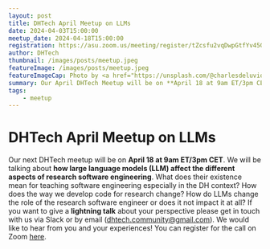 ```yaml
---
layout: post
title: DHTech April Meetup on LLMs
date: 2024-04-03T15:00:00
meetup_date: 2024-04-18T15:00:00
registration: https://asu.zoom.us/meeting/register/tZcsfu2vqDwpGtfYv45G3pP4O0NeJmSerHgi#/registration
author: DHTech
thumbnail: /images/posts/meetup.jpeg
featureImage: /images/posts/meetup.jpeg
featureImageCap: Photo by <a href="https://unsplash.com/@charlesdeluvio?utm_source=unsplash&utm_medium=referral&utm_content=creditCopyText">charlesdeluvio</a> on <a href="https://unsplash.com/photos/wn7dOzUh3Rs?utm_source=unsplash&utm_medium=referral&utm_content=creditCopyText">Unsplash</a>
summary: Our April DHTech Meetup will be on **April 18 at 9am ET/3pm CET**. We will be talking about **how large language models (LLMs) affect aspects of research software engineering.**
tags:
    - meetup
---
```


# DHTech April Meetup on LLMs

Our next DHTech meetup will be on **April 18 at 9am ET/3pm CET**. We will be talking about **how large language models (LLM) affect the different aspects of research software engineering**. What does their existence mean for teaching software engineering especially in the DH context? How does the way we develop code for research change? How do LLMs change the role of the research software engineer or does it not impact it at all? If you want to give a **lightning talk** about your perspective please get in touch with us via Slack or by email ([dhtech.community@gmail.com](mailto:dhtech.community@gmail.com)). We would like to hear from you and your experiences! You can register for the call on Zoom [here](https://asu.zoom.us/meeting/register/tZcsfu2vqDwpGtfYv45G3pP4O0NeJmSerHgi#/registration).

